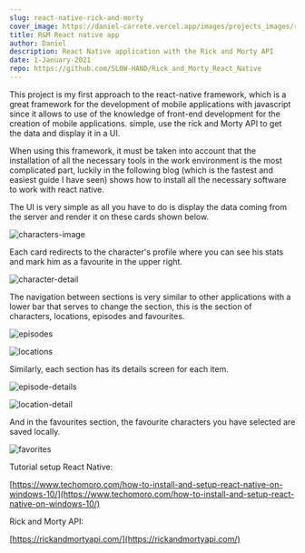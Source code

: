 ```yaml
---
slug: react-native-rick-and-morty
cover_image: https://daniel-carrete.vercel.app/images/projects_images/react_native_rick_and_morty/characters.png
title: R&M React native app
author: Daniel
description: React Native application with the Rick and Morty API
date: 1-January-2021
repo: https://github.com/SL0W-HAND/Rick_and_Morty_React_Native
---
```


This project is my first approach to the react-native framework, which is a great framework for the development of mobile applications with javascript since it allows to use of the knowledge of front-end development for the creation of mobile applications. simple, use the rick and Morty API to get the data and display it in a UI.

When using this framework, it must be taken into account that the installation of all the necessary tools in the work environment is the most complicated part, luckily in the following blog (which is the fastest and easiest guide I have seen) shows how to install all the necessary software to work with react native.

The UI is very simple as all you have to do is display the data coming from the server and render it on these cards shown below.

![characters-image](https://daniel-carrete.vercel.app/images/projects_images/react_native_rick_and_morty/characters.png)

Each card redirects to the character's profile where you can see his stats and mark him as a favourite in the upper right.

![character-detail](https://daniel-carrete.vercel.app/images/projects_images/react_native_rick_and_morty/character-detail.png)

The navigation between sections is very similar to other applications with a lower bar that serves to change the section, this is the section of characters, locations, episodes and favourites.

![episodes](https://daniel-carrete.vercel.app/images/projects_images/react_native_rick_and_morty/episodes.png)

![locations](https://daniel-carrete.vercel.app/images/projects_images/react_native_rick_and_morty/locations.png)

Similarly, each section has its details screen for each item.

![episode-details](https://daniel-carrete.vercel.app/images/projects_images/react_native_rick_and_morty/episode-details.png)

![location-detail](https://daniel-carrete.vercel.app/images/projects_images/react_native_rick_and_morty/location-detail.png)

And in the favourites section, the favourite characters you have selected are saved locally.

![favorites](https://daniel-carrete.vercel.app/images/projects_images/react_native_rick_and_morty/favorites.png)

Tutorial setup React Native:

[https://www.techomoro.com/how-to-install-and-setup-react-native-on-windows-10/](https://www.techomoro.com/how-to-install-and-setup-react-native-on-windows-10/)

Rick and Morty API:

[https://rickandmortyapi.com/](https://rickandmortyapi.com/)
